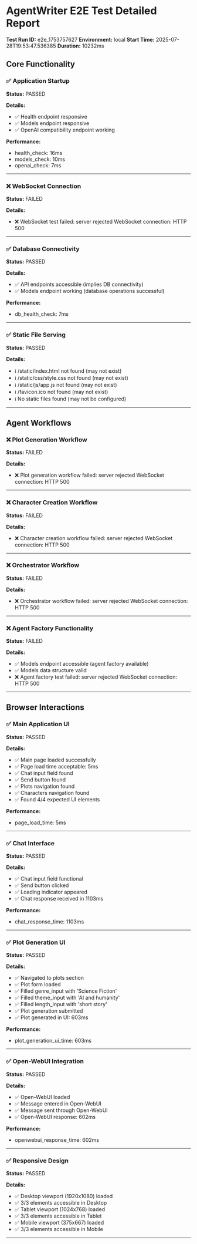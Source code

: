 # AgentWriter E2E Test Detailed Report

**Test Run ID:** e2e_1753757627
**Environment:** local
**Start Time:** 2025-07-28T19:53:47.536385
**Duration:** 10232ms

## Core Functionality

### ✅ Application Startup

**Status:** PASSED

**Details:**
- ✅ Health endpoint responsive
- ✅ Models endpoint responsive
- ✅ OpenAI compatibility endpoint working

**Performance:**
- health_check: 16ms
- models_check: 10ms
- openai_check: 7ms

---

### ❌ WebSocket Connection

**Status:** FAILED

**Details:**
- ❌ WebSocket test failed: server rejected WebSocket connection: HTTP 500

---

### ✅ Database Connectivity

**Status:** PASSED

**Details:**
- ✅ API endpoints accessible (implies DB connectivity)
- ✅ Models endpoint working (database operations successful)

**Performance:**
- db_health_check: 7ms

---

### ✅ Static File Serving

**Status:** PASSED

**Details:**
- ℹ️ /static/index.html not found (may not exist)
- ℹ️ /static/css/style.css not found (may not exist)
- ℹ️ /static/js/app.js not found (may not exist)
- ℹ️ /favicon.ico not found (may not exist)
- ℹ️ No static files found (may not be configured)

---

## Agent Workflows

### ❌ Plot Generation Workflow

**Status:** FAILED

**Details:**
- ❌ Plot generation workflow failed: server rejected WebSocket connection: HTTP 500

---

### ❌ Character Creation Workflow

**Status:** FAILED

**Details:**
- ❌ Character creation workflow failed: server rejected WebSocket connection: HTTP 500

---

### ❌ Orchestrator Workflow

**Status:** FAILED

**Details:**
- ❌ Orchestrator workflow failed: server rejected WebSocket connection: HTTP 500

---

### ❌ Agent Factory Functionality

**Status:** FAILED

**Details:**
- ✅ Models endpoint accessible (agent factory available)
- ✅ Models data structure valid
- ❌ Agent factory test failed: server rejected WebSocket connection: HTTP 500

---

## Browser Interactions

### ✅ Main Application UI

**Status:** PASSED

**Details:**
- ✅ Main page loaded successfully
- ✅ Page load time acceptable: 5ms
- ✅ Chat input field found
- ✅ Send button found
- ✅ Plots navigation found
- ✅ Characters navigation found
- ✅ Found 4/4 expected UI elements

**Performance:**
- page_load_time: 5ms

---

### ✅ Chat Interface

**Status:** PASSED

**Details:**
- ✅ Chat input field functional
- ✅ Send button clicked
- ✅ Loading indicator appeared
- ✅ Chat response received in 1103ms

**Performance:**
- chat_response_time: 1103ms

---

### ✅ Plot Generation UI

**Status:** PASSED

**Details:**
- ✅ Navigated to plots section
- ✅ Plot form loaded
- ✅ Filled genre_input with 'Science Fiction'
- ✅ Filled theme_input with 'AI and humanity'
- ✅ Filled length_input with 'short story'
- ✅ Plot generation submitted
- ✅ Plot generated in UI: 603ms

**Performance:**
- plot_generation_ui_time: 603ms

---

### ✅ Open-WebUI Integration

**Status:** PASSED

**Details:**
- ✅ Open-WebUI loaded
- ✅ Message entered in Open-WebUI
- ✅ Message sent through Open-WebUI
- ✅ Open-WebUI response: 602ms

**Performance:**
- openwebui_response_time: 602ms

---

### ✅ Responsive Design

**Status:** PASSED

**Details:**
- ✅ Desktop viewport (1920x1080) loaded
- ✅ 3/3 elements accessible in Desktop
- ✅ Tablet viewport (1024x768) loaded
- ✅ 3/3 elements accessible in Tablet
- ✅ Mobile viewport (375x667) loaded
- ✅ 3/3 elements accessible in Mobile

---

